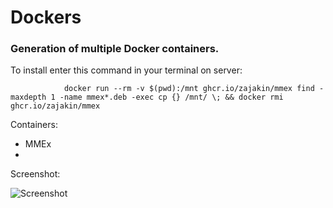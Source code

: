 # Dockers

### Generation of multiple Docker containers.

To install enter this command in your terminal on server:

                docker run --rm -v $(pwd):/mnt ghcr.io/zajakin/mmex find -maxdepth 1 -name mmex*.deb -exec cp {} /mnt/ \; && docker rmi ghcr.io/zajakin/mmex

Containers:

 * MMEx
 * 
 
Screenshot:

 ![](https://github.com/zajakin/dockers/preview.png "Screenshot")

